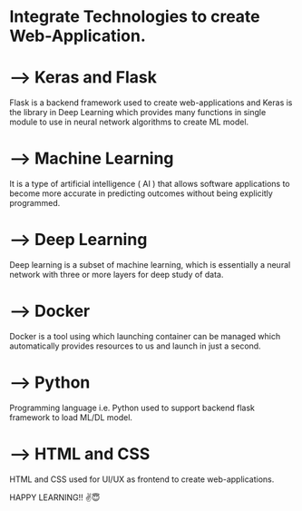 # Integrate Technologies to create Web-Application.

# --> Keras and Flask
Flask is a backend framework used to create web-applications and Keras is the library in Deep Learning which provides many functions in single module to use in neural network algorithms to create ML model.

# --> Machine Learning
It is a type of artificial intelligence ( AI ) that allows software applications to become more accurate in predicting outcomes without being explicitly programmed.

# --> Deep Learning
Deep learning is a subset of machine learning, which is essentially a neural network with three or more layers for deep study of data.

# --> Docker
Docker is a tool using which launching container can be managed which automatically provides resources to us and launch in just a second.

# --> Python
Programming language i.e. Python used to support backend flask framework to load ML/DL model.

# --> HTML and CSS
HTML and CSS used for UI/UX as frontend to create web-applications.


HAPPY LEARNING!! ✌😇



